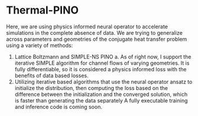 # Thermal-PINO
Here, we are using physics informed neural operator to accelerate simulations in the complete absence of data. We are trying to generalize across parameters and geometries of the conjugate heat transfer problem using a variety of methods:
1. Lattice Boltzmann and SIMPLE-NS PINO
   a. As of right now, I support the iterative SIMPLE algorithm for channel flows of varying geometries. It is fully differentiable, so it is considered a physics informed loss with the benefits of data based losses.
3. Utilizing iterative based algorithms that use the neural operator ansatz to initialize the distribution, then computing the loss based on the difference between the initialization and the converged solution, which is faster than generating the data separately
A fully executable training and inference code is coming soon.
